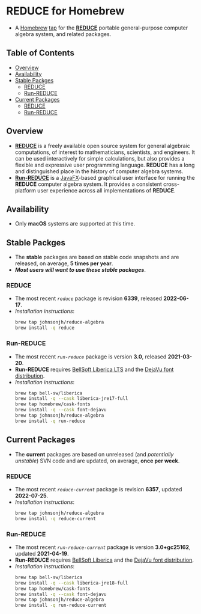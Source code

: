 <!-- vim: set ft=markdown ts=4 sw=4 tw=0 expandtab colorcolumn=80 :         -->
<!-- SPDX-License-Identifier: BSD-2-Clause                                  -->
<!--                                                                        -->
<!-- Copyright (c) 2022 Jeffrey H. Johnson <trnsz@pobox.com>                -->
<!--                                                                        -->
<!-- Redistribution and use in source and binary forms, with or without     -->
<!-- modification, are permitted provided that the following conditions are -->
<!-- met:                                                                   -->
<!--                                                                        -->
<!--   1. Redistributions of source code must retain the relevant copyright -->
<!--      notice, this list of conditions and the following disclaimer.     -->
<!--                                                                        -->
<!--   2. Redistributions in binary form must reproduce the relevant        -->
<!--      copyright notice, this list of conditions and the following       -->
<!--      disclaimer in the documentation and/or other materials provided   -->
<!--      with the distribution.                                            -->
<!--                                                                        -->
<!-- THIS SOFTWARE IS PROVIDED BY THE COPYRIGHT HOLDERS AND CONTRIBUTORS    -->
<!-- "AS IS" AND ANY EXPRESS OR IMPLIED WARRANTIES, INCLUDING, BUT NOT      -->
<!-- LIMITED TO, THE IMPLIED WARRANTIES OF MERCHANTABILITY AND FITNESS FOR  -->
<!-- A PARTICULAR PURPOSE ARE DISCLAIMED. IN NO EVENT SHALL THE COPYRIGHT   -->
<!-- OWNERS OR CONTRIBUTORS BE LIABLE FOR ANY DIRECT, INDIRECT, INCIDENTAL, -->
<!-- SPECIAL, EXEMPLARY, OR CONSEQUENTIAL DAMAGES (INCLUDING, BUT NOT       -->
<!-- LIMITED TO, PROCUREMENT OF SUBSTITUTE GOODS OR SERVICES; LOSS OF USE,  -->
<!-- DATA, OR PROFITS; OR BUSINESS INTERRUPTION) HOWEVER CAUSED AND ON ANY  -->
<!-- THEORY OF LIABILITY, WHETHER IN CONTRACT, STRICT LIABILITY, OR TORT    -->
<!-- (INCLUDING NEGLIGENCE OR OTHERWISE) ARISING IN ANY WAY OUT OF THE USE  -->
<!-- OF THIS SOFTWARE, EVEN IF ADVISED OF THE POSSIBILITY OF SUCH DAMAGE.   -->
<!--                                                                        -->
# REDUCE for Homebrew

* A [Homebrew](https://brew.sh/) [tap](https://docs.brew.sh/Taps) for
  the [**REDUCE**](https://reduce-algebra.sourceforge.io/) portable
  general-purpose computer algebra system, and related packages.

## Table of Contents

<!-- toc -->
- [Overview](#overview)
- [Availability](#availability)
- [Stable Packges](#stable-packges)
  * [REDUCE](#reduce)
  * [Run-REDUCE](#run-reduce)
- [Current Packages](#current-packages)
  * [REDUCE](#reduce-1)
  * [Run-REDUCE](#run-reduce-1)
<!-- tocstop -->

## Overview

* [**REDUCE**](https://reduce-algebra.sourceforge.io/) is a freely available
  open source system for general algebraic computations, of interest to
  mathematicians, scientists, and engineers. It can be used interactively for
  simple calculations, but also provides a flexible and expressive user
  programming language. **REDUCE** has a long and distinguished place in the
  history of computer algebra systems.
* [**Run-REDUCE**](https://fjwright.github.io/Run-REDUCE/) is a
  [JavaFX](https://openjfx.io/)-based graphical user interface for running the
  **REDUCE** computer algebra system. It provides a consistent cross-platform
  user experience across all implementations of **REDUCE**.

## Availability

* Only **macOS** systems are supported at this time.

## Stable Packges

* The **stable** packages are based on stable code snapshots and are released,
  on average, **5 times per year**.
* ***Most users will want to use these stable packages***.

### REDUCE

* The most recent *`reduce`* package is revision **6339**, released
  **2022-06-17**.
* *Installation instructions*:
  ```sh
  brew tap johnsonjh/reduce-algebra
  brew install -q reduce
  ```

### Run-REDUCE

* The most recent *`run-reduce`* package is version **3.0**, released
  **2021-03-20**.
* **Run-REDUCE** requires
  [BellSoft Liberica LTS](https://bell-sw.com/pages/libericajdk/) and the
  [DejaVu font distribution](https://dejavu-fonts.github.io/).
* *Installation instructions*:
  ```sh
  brew tap bell-sw/liberica
  brew install -q --cask liberica-jre17-full
  brew tap homebrew/cask-fonts
  brew install -q --cask font-dejavu
  brew tap johnsonjh/reduce-algebra
  brew install -q run-reduce
  ```

## Current Packages

* The **current** packages are based on unreleased (and *potentially*
  *unstable*) SVN code and are updated, on average, **once per week**.

### REDUCE

* The most recent *`reduce-current`* package is revision **6357**, updated
  **2022-07-25**.
* *Installation instructions*:
  ```sh
  brew tap johnsonjh/reduce-algebra
  brew install -q reduce-current
  ```

### Run-REDUCE

* The most recent *`run-reduce-current`* package is version **3.0+gc25162**,
  updated **2021-04-19**.
* **Run-REDUCE** requires
  [BellSoft Liberica](https://bell-sw.com/pages/libericajdk/) and the
  [DejaVu font distribution](https://dejavu-fonts.github.io/).
* *Installation instructions*:
  ```sh
  brew tap bell-sw/liberica
  brew install -q --cask liberica-jre18-full
  brew tap homebrew/cask-fonts
  brew install -q --cask font-dejavu
  brew tap johnsonjh/reduce-algebra
  brew install -q run-reduce-current
  ```
